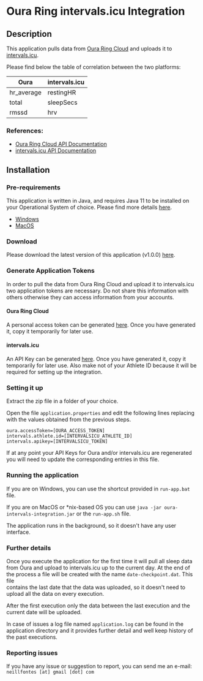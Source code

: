 # Oura Ring intervals.icu Integration

## Description

This application pulls data from [Oura Ring Cloud](https://cloud.ouraring.com/) and uploads it to [intervals.icu](https://intervals.icu/).

Please find below the table of correlation between the two platforms:

| Oura       | intervals.icu |
|------------|---------------|
| hr_average | restingHR     |
| total      | sleepSecs     |
| rmssd      | hrv           |

### References:
- [Oura Ring Cloud API Documentation](https://cloud.ouraring.com/docs/sleep)
- [intervals.icu API Documentation](https://forum.intervals.icu/t/api-access-to-intervals-icu/609)

## Installation

### Pre-requirements

This application is written in Java, and requires Java 11 to be installed on your Operational System of choice. 
Please find more details [here](https://adoptopenjdk.net/releases.html).

- [Windows](https://github.com/AdoptOpenJDK/openjdk11-binaries/releases/download/jdk-11.0.10%2B9/OpenJDK11U-jre_x64_windows_hotspot_11.0.10_9.msi)
- [MacOS](https://github.com/AdoptOpenJDK/openjdk11-binaries/releases/download/jdk-11.0.10%2B9/OpenJDK11U-jre_x64_mac_hotspot_11.0.10_9.pkg)

### Download 

Please download the latest version of this application (v1.0.0) [here](https://github.com/neillfontes/oura-intervals-integration/releases/download/v1.0.0/release-1.0.0.zip). 

### Generate Application Tokens

In order to pull the data from Oura Ring Cloud and upload it to intervals.icu two application tokens are necessary. Do 
not share this information with others otherwise they can access information from your accounts.

#### Oura Ring Cloud

A personal access token can be generated [here](https://cloud.ouraring.com/personal-access-tokens). Once you have 
generated it, copy it temporarily for later use.

#### intervals.icu

An API Key can be generated [here](https://intervals.icu/settings). Once you have
generated it, copy it temporarily for later use. Also make not of your Athlete ID because it will be required for 
setting up the integration.

### Setting it up 

Extract the zip file in a folder of your choice. 

Open the file `application.properties` and edit the following lines replacing with the values obtained from the previous steps.

```
oura.accessToken=[OURA_ACCESS_TOKEN]
intervals.athlete.id=[INTERVALSICU_ATHLETE_ID]
intervals.apikey=[INTERVALSICU_TOKEN]
```

If at any point your API Keys for Oura and/or intervals.icu are regenerated you will need to update the corresponding 
entries in this file. 

### Running the application

If you are on Windows, you can use the shortcut provided in `run-app.bat` file. 

If you are on MacOS or *nix-based OS you can use `java -jar oura-intervals-integration.jar` or the `run-app.sh` file. 

The application runs in the background, so it doesn't have any user interface. 

### Further details

Once you execute the application for the first time it will pull all sleep data from Oura and upload to intervals.icu up
to the current day. At the end of the process a file will be created with the name `date-checkpoint.dat`. This file  
contains the last date that the data was uploaded, so it doesn't need to upload all the data on every execution.

After the first execution only the data between the last execution and the current date will be uploaded. 

In case of issues a log file named `application.log` can be found in the application directory and it provides further
detail and well keep history of the past executions. 

### Reporting issues

If you have any issue or suggestion to report, you can send me an e-mail: `neillfontes [at] gmail [dot] com` 